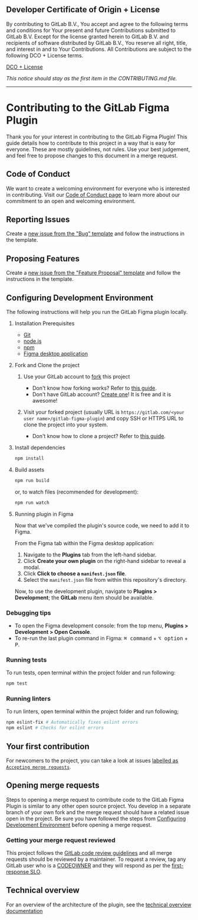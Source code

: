 ## Developer Certificate of Origin + License

By contributing to GitLab B.V., You accept and agree to the following terms and
conditions for Your present and future Contributions submitted to GitLab B.V.
Except for the license granted herein to GitLab B.V. and recipients of software
distributed by GitLab B.V., You reserve all right, title, and interest in and to
Your Contributions. All Contributions are subject to the following DCO + License
terms.

[DCO + License](https://gitlab.com/gitlab-org/dco/blob/master/README.md)

_This notice should stay as the first item in the CONTRIBUTING.md file._

---

# Contributing to the GitLab Figma Plugin

Thank you for your interest in contributing to the GitLab Figma Plugin! This guide details how to contribute
to this project in a way that is easy for everyone. These are mostly guidelines, not rules.
Use your best judgement, and feel free to propose changes to this document in a merge request.

## Code of Conduct

We want to create a welcoming environment for everyone who is interested in contributing. Visit our [Code of Conduct page](https://about.gitlab.com/community/contribute/code-of-conduct/) to learn more about our commitment to an open and welcoming environment.

## Reporting Issues

Create a [new issue from the "Bug" template](https://gitlab.com/gitlab-org/gitlab-figma-plugin/-/issues/new?issuable_template=Bug) and follow the instructions in the template.

## Proposing Features

Create a [new issue from the "Feature Proposal" template](https://gitlab.com/gitlab-org/gitlab-figma-plugin/-/issues/new?issuable_template=Feature%20Proposal) and follow the instructions in the template.

## Configuring Development Environment

The following instructions will help you run the GitLab Figma plugin locally.

1. Installation Prerequisites

   - [Git](https://git-scm.com/)
   - [node.js](https://nodejs.org/en/)
   - [npm](https://www.npmjs.com/get-npm)
   - [Figma desktop application](https://www.figma.com/downloads/)

1. Fork and Clone the project

   1. Use your GitLab account to [fork](https://gitlab.com/gitlab-org/gitlab-figma-plugin/-/forks/new) this project

      - Don't know how forking works? Refer to [this guide](https://docs.gitlab.com/ee/gitlab-basics/fork-project.html#doc-nav).
      - Don't have GitLab account? [Create one](https://gitlab.com/users/sign_in#register-pane)! It is free and it is awesome!

   1. Visit your forked project (usually URL is `https://gitlab.com/<your user name>/gitlab-figma-plugin`) and copy
      SSH or HTTPS URL to clone the project into your system.
      - Don't know how to clone a project? Refer to [this guide](https://docs.gitlab.com/ee/gitlab-basics/command-line-commands.html#clone-your-project).

1. Install dependencies

   ```bash
   npm install
   ```

1. Build assets

   ```bash
   npm run build
   ```

   or, to watch files (recommended for development):

   ```bash
   npm run watch
   ```

1. Running plugin in Figma

   Now that we've compiled the plugin's source code, we need to add it to Figma.

   From the Figma tab within the Figma desktop application:

   1. Navigate to the **Plugins** tab from the left-hand sidebar.
   1. Click **Create your own plugin** on the right-hand sidebar to reveal a modal.
   1. Click **Click to choose a `manifest.json` file**.
   1. Select the `manifest.json` file from within this repository's directory.

   Now, to use the development plugin, navigate to **Plugins > Development**; the **GitLab** menu item should be available.

### Debugging tips

- To open the Figma development console: from the top menu, **Plugins > Development > Open Console**.
- To re-run the last plugin command in Figma:
  <kbd>&#8984; command</kbd> + <kbd>&#8997; option</kbd> + <kbd>P</kbd>.

### Running tests

To run tests, open terminal within the project folder and run following:

```bash
npm test
```

### Running linters

To run linters, open terminal within the project folder and run following;

```bash
npm eslint-fix # Automatically fixes eslint errors
npm eslint # Checks for eslint errors
```

## Your first contribution

For newcomers to the project, you can take a look at issues [labelled as `Accepting merge requests`](https://gitlab.com/gitlab-org/gitlab-figma-plugin/-/issues?label_name[]=Accepting%20merge%20requests).

## Opening merge requests

Steps to opening a merge request to contribute code to the GitLab Figma Plugin is similar to any other open source project.
You develop in a separate branch of your own fork and the merge request should have a related issue open in the project.
Be sure you have followed the steps from [Configuring Development Environment](#configuring-development-environment) before opening a merge request.

### Getting your merge request reviewed

This project follows the [GitLab code review guidelines](https://docs.gitlab.com/ee/development/code_review.html) and all merge requests should be reviewed by a maintainer. To request a review, tag any GitLab user who is a [CODEOWNER](CODEOWNERS) and they will respond as per the [first-response SLO](https://about.gitlab.com/handbook/engineering/workflow/code-review/#first-response-slo).

## Technical overview

For an overview of the architecture of the plugin, see the [technical overview documentation](docs/technical-overview.md)
